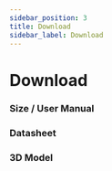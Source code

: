 ```yaml
---
sidebar_position: 3
title: Download
sidebar_label: Download
---
```


# Download


### Size / User Manual


### Datasheet


### 3D Model

